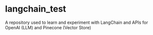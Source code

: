 # langchain_test
A repository used to learn and experiment with LangChain and APIs for OpenAI (LLM) and Pinecone (Vector Store)
